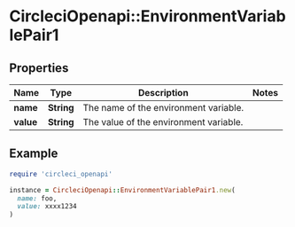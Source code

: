 # CircleciOpenapi::EnvironmentVariablePair1

## Properties

| Name | Type | Description | Notes |
| ---- | ---- | ----------- | ----- |
| **name** | **String** | The name of the environment variable. |  |
| **value** | **String** | The value of the environment variable. |  |

## Example

```ruby
require 'circleci_openapi'

instance = CircleciOpenapi::EnvironmentVariablePair1.new(
  name: foo,
  value: xxxx1234
)
```

